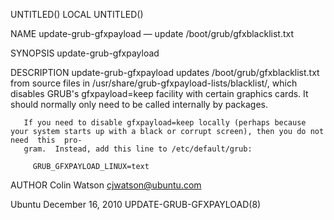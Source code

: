UNTITLED()								     LOCAL								    UNTITLED()

NAME
       update-grub-gfxpayload — update /boot/grub/gfxblacklist.txt

SYNOPSIS
       update-grub-gfxpayload

DESCRIPTION
       update-grub-gfxpayload  updates	/boot/grub/gfxblacklist.txt  from  source  files in /usr/share/grub-gfxpayload-lists/blacklist/, which disables GRUB's
       gfxpayload=keep facility with certain graphics cards.  It should normally only need to be called internally by packages.

       If you need to disable gfxpayload=keep locally (perhaps because your system starts up with a black or corrupt screen), then you do not need  this  pro‐
       gram.  Instead, add this line to /etc/default/grub:

	     GRUB_GFXPAYLOAD_LINUX=text

AUTHOR
       Colin Watson <cjwatson@ubuntu.com>

Ubuntu								       December 16, 2010					     UPDATE-GRUB-GFXPAYLOAD(8)
